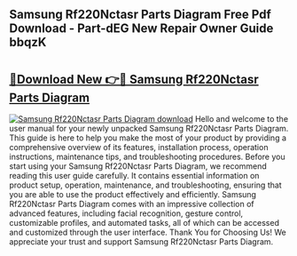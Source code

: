 ## Samsung Rf220Nctasr Parts Diagram Free Pdf Download - Part-dEG New Repair Owner Guide bbqzK

# <h2><a href="http://dfmjwba.blite.top/?on=Samsung+Rf220Nctasr+Parts+Diagram">🔗Download New 👉🔴 Samsung Rf220Nctasr Parts Diagram</a></h2>

[![Samsung Rf220Nctasr Parts Diagram download](https://i.imgur.com/lujVjoI.png)](http://dfmjwba.blite.top/?on=Samsung+Rf220Nctasr+Parts+Diagram)
Hello and welcome to the user manual for your newly unpacked Samsung Rf220Nctasr Parts Diagram. This guide is here to help you make the most of your product by providing a comprehensive overview of its features, installation process, operation instructions, maintenance tips, and troubleshooting procedures. Before you start using your Samsung Rf220Nctasr Parts Diagram, we recommend reading this user guide carefully. It contains essential information on product setup, operation, maintenance, and troubleshooting, ensuring that you are able to use the product effectively and efficiently. Samsung Rf220Nctasr Parts Diagram comes with an impressive collection of advanced features, including facial recognition, gesture control, customizable profiles, and automated tasks, all of which can be accessed and customized through the user interface. Thank You for Choosing Us! We appreciate your trust and support Samsung Rf220Nctasr Parts Diagram.
